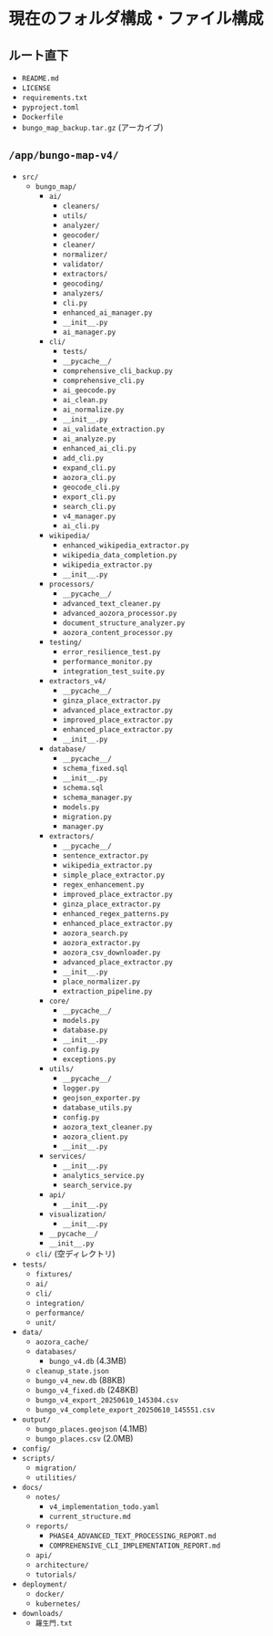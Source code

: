 # 現在のフォルダ構成・ファイル構成

## ルート直下
- `README.md`
- `LICENSE`
- `requirements.txt`
- `pyproject.toml`
- `Dockerfile`
- `bungo_map_backup.tar.gz` (アーカイブ)

## `/app/bungo-map-v4/`
- `src/`
  - `bungo_map/`
    - `ai/`
      - `cleaners/`
      - `utils/`
      - `analyzer/`
      - `geocoder/`
      - `cleaner/`
      - `normalizer/`
      - `validator/`
      - `extractors/`
      - `geocoding/`
      - `analyzers/`
      - `cli.py`
      - `enhanced_ai_manager.py`
      - `__init__.py`
      - `ai_manager.py`
    - `cli/`
      - `tests/`
      - `__pycache__/`
      - `comprehensive_cli_backup.py`
      - `comprehensive_cli.py`
      - `ai_geocode.py`
      - `ai_clean.py`
      - `ai_normalize.py`
      - `__init__.py`
      - `ai_validate_extraction.py`
      - `ai_analyze.py`
      - `enhanced_ai_cli.py`
      - `add_cli.py`
      - `expand_cli.py`
      - `aozora_cli.py`
      - `geocode_cli.py`
      - `export_cli.py`
      - `search_cli.py`
      - `v4_manager.py`
      - `ai_cli.py`
    - `wikipedia/`
      - `enhanced_wikipedia_extractor.py`
      - `wikipedia_data_completion.py`
      - `wikipedia_extractor.py`
      - `__init__.py`
    - `processors/`
      - `__pycache__/`
      - `advanced_text_cleaner.py`
      - `advanced_aozora_processor.py`
      - `document_structure_analyzer.py`
      - `aozora_content_processor.py`
    - `testing/`
      - `error_resilience_test.py`
      - `performance_monitor.py`
      - `integration_test_suite.py`
    - `extractors_v4/`
      - `__pycache__/`
      - `ginza_place_extractor.py`
      - `advanced_place_extractor.py`
      - `improved_place_extractor.py`
      - `enhanced_place_extractor.py`
      - `__init__.py`
    - `database/`
      - `__pycache__/`
      - `schema_fixed.sql`
      - `__init__.py`
      - `schema.sql`
      - `schema_manager.py`
      - `models.py`
      - `migration.py`
      - `manager.py`
    - `extractors/`
      - `__pycache__/`
      - `sentence_extractor.py`
      - `wikipedia_extractor.py`
      - `simple_place_extractor.py`
      - `regex_enhancement.py`
      - `improved_place_extractor.py`
      - `ginza_place_extractor.py`
      - `enhanced_regex_patterns.py`
      - `enhanced_place_extractor.py`
      - `aozora_search.py`
      - `aozora_extractor.py`
      - `aozora_csv_downloader.py`
      - `advanced_place_extractor.py`
      - `__init__.py`
      - `place_normalizer.py`
      - `extraction_pipeline.py`
    - `core/`
      - `__pycache__/`
      - `models.py`
      - `database.py`
      - `__init__.py`
      - `config.py`
      - `exceptions.py`
    - `utils/`
      - `__pycache__/`
      - `logger.py`
      - `geojson_exporter.py`
      - `database_utils.py`
      - `config.py`
      - `aozora_text_cleaner.py`
      - `aozora_client.py`
      - `__init__.py`
    - `services/`
      - `__init__.py`
      - `analytics_service.py`
      - `search_service.py`
    - `api/`
      - `__init__.py`
    - `visualization/`
      - `__init__.py`
    - `__pycache__/`
    - `__init__.py`
  - `cli/` (空ディレクトリ)
- `tests/`
  - `fixtures/`
  - `ai/`
  - `cli/`
  - `integration/`
  - `performance/`
  - `unit/`
- `data/`
  - `aozora_cache/`
  - `databases/`
    - `bungo_v4.db` (4.3MB)
  - `cleanup_state.json`
  - `bungo_v4_new.db` (88KB)
  - `bungo_v4_fixed.db` (248KB)
  - `bungo_v4_export_20250610_145304.csv`
  - `bungo_v4_complete_export_20250610_145551.csv`
- `output/`
  - `bungo_places.geojson` (4.1MB)
  - `bungo_places.csv` (2.0MB)
- `config/`
- `scripts/`
  - `migration/`
  - `utilities/`
- `docs/`
  - `notes/`
    - `v4_implementation_todo.yaml`
    - `current_structure.md`
  - `reports/`
    - `PHASE4_ADVANCED_TEXT_PROCESSING_REPORT.md`
    - `COMPREHENSIVE_CLI_IMPLEMENTATION_REPORT.md`
  - `api/`
  - `architecture/`
  - `tutorials/`
- `deployment/`
  - `docker/`
  - `kubernetes/`
- `downloads/`
  - `羅生門.txt` 